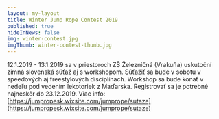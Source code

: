 ```yaml
---
layout: my-layout
title: Winter Jump Rope Contest 2019
published: true
hideInNews: false
img: winter-contest.jpg
imgThumb: winter-contest-thumb.jpg
---
```


12.1.2019 - 13.1.2019 sa v priestoroch ZŠ Železničná (Vrakuňa) uskutoční zimná slovenská súťaž aj s workshopom. Súťažiť sa bude v sobotu v 
speedových aj freestylových disciplínach. Workshop sa bude konať v nedeľu pod vedením lekotoriek z Maďarska. Registrovať sa je potrebné najneskôr do 23.12.2019. Viac info: [https://jumpropesk.wixsite.com/jumprope/sutaze](https://jumpropesk.wixsite.com/jumprope/sutaze)
<!--more-->

